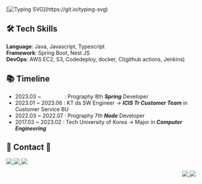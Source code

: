 [![Typing SVG](https://readme-typing-svg.demolab.com/?lines="The+computer+doesn't+lie";"컴퓨터는+거짓말을+하지+않는다고!")](https://git.io/typing-svg)
  
## 🛠 Tech Skills 

**Language**: Java, Javascript, Typescript
<br>
**Framework**: Spring Boot, Nest JS
<br>
**DevOps**: AWS EC2, S3, Codedeploy, docker, CI(github actions, Jenkins)


## 📚 Timeline
- 2023.03 ~ &nbsp; &nbsp;  &nbsp;  &nbsp;  &nbsp; &nbsp; &nbsp; &nbsp;: Prography 8th **_Spring_** Developer
- 2023.01 ~ 2023.06 : KT ds SW Engineer → **_ICIS Tr Customer Team_** in Customer Service BU
- 2022.03 ~ 2022.07 : Prography 7th **_Node_** Developer
- 2017.03 ~ 2023.02 : Tech University of Korea → Major in **_Computer Engineering_**

  
  
  
## 📩 Contact 📩 

<a href="mailto:kohyunsuk98@gmail.com" target="_blank"><img src="https://img.shields.io/badge/gmail-FFFFFF?style=for-the-badge&logo=Gmail&logoColor=red">
<a href="https://kortfolio.notion.site/KORTFOLIO-d61c0eff411f4fefa60626377c3994c9" target="_blank"><img src="https://img.shields.io/badge/notion-FFFFFF?style=for-the-badge&logo=notion&logoColor=black">
<a href="https://www.instagram.com/__komment/" target="_blank"><img src="https://img.shields.io/badge/INSTAGRAM-FFFFFF?style=for-the-badge&logo=instagram&logoColor=red">
<div align='right'>
  <img src='http://mazassumnida.wtf/api/mini/generate_badge?boj=gustjr9402'>
  <a href="https://hits.seeyoufarm.com"><img src="https://hits.seeyoufarm.com/api/count/incr/badge.svg?url=https%3A%2F%2Fgithub.com%2Flcomment&count_bg=%2379C83D&title_bg=%23555555&icon=&icon_color=%23E7E7E7&title=hits&edge_flat=false"/></a>
</div>


